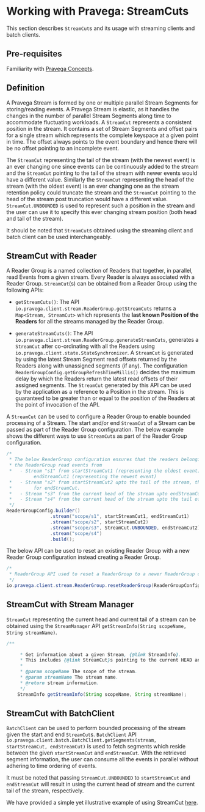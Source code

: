 <!--
Copyright The Pravega Authors.

Licensed under the Apache License, Version 2.0 (the "License");
you may not use this file except in compliance with the License.
You may obtain a copy of the License at

    http://www.apache.org/licenses/LICENSE-2.0

Unless required by applicable law or agreed to in writing, software
distributed under the License is distributed on an "AS IS" BASIS,
WITHOUT WARRANTIES OR CONDITIONS OF ANY KIND, either express or implied.
See the License for the specific language governing permissions and
limitations under the License.
-->
# Working with Pravega: StreamCuts

This section describes `StreamCut`s and its usage with streaming clients and batch clients.

## Pre-requisites

Familiarity with [Pravega Concepts](pravega-concepts.md).

## Definition

A Pravega Stream is formed by one or multiple parallel Stream Segments for storing/reading events. A Pravega Stream
is elastic, as it handles the changes in the number of parallel Stream Segments along time to accommodate
fluctuating workloads. A `StreamCut` represents a consistent position in the stream. It contains
a set of Stream Segments and offset pairs for a single stream which represents the complete keyspace at a given
point in time. The offset always points to the event boundary and hence there will be no offset pointing to
an incomplete event.

The `StreamCut` representing the tail of the stream (with the newest event) is an ever changing one since
events can be continuously added to the stream and the `StreamCut` pointing to the tail of the stream with
newer events would have a different value. Similarly the `StreamCut` representing the head of the
stream (with the oldest event) is an ever changing one as the stream retention policy could truncate the stream
and the `StreamCut` pointing to the head of the stream post truncation would have a different value.
`StreamCut.UNBOUNDED` is used to represent such a position in the stream and the user can use it to
specify this ever changing stream position (both head and tail of the stream).

It should be noted that `StreamCut`s obtained using the streaming client and batch client can be used
interchangeably.

## StreamCut with Reader

A Reader Group is a named collection of Readers that together, in parallel, read Events from a given stream. Every
Reader is always associated with a Reader Group. `StreamCut`(s) can be obtained from a Reader Group using the
following APIs:
 - `getStreamCuts()`: The API `io.pravega.client.stream.ReaderGroup.getStreamCuts` returns a
`Map<Stream, StreamCut>` which represents the **last known Position of the Readers** for all the streams managed by the Reader Group.

 - `generateStreamCuts()`: The API `io.pravega.client.stream.ReaderGroup.generateStreamCuts`, generates a `StreamCut` after co-ordinating with all the Readers using `io.pravega.client.state.StateSynchronizer`. A `StreamCut` is generated by using the latest Stream Segment read offsets returned by the Readers along with unassigned segments (if any). The configuration `ReaderGroupConfig.getGroupRefreshTimeMillis()` decides the maximum delay by which the Readers return the latest read offsets of their assigned segments. The `StreamCut` generated by this API can be used by the application as a reference to a Position in the stream. This is guaranteed to be greater than or equal to the position of the Readers at the point of invocation of the API.

A `StreamCut` can be used to configure a Reader Group to enable bounded processing of a Stream. The start
and/or end `StreamCut` of a Stream can be passed as part of the Reader Group configuration. The below example
shows the different ways to use `StreamCut`s as part of the Reader Group configuration.

```java
/*
 * The below ReaderGroup configuration ensures that the readers belonging to
 * the ReaderGroup read events from
 *   - Stream "s1" from startStreamCut1 (representing the oldest event) upto
          endStreamCut1 (representing the newest event)
 *   - Stream "s2" from startStreamCut2 upto the tail of the stream, this is similar to using StreamCut.UNBOUNDED
 *        for endStreamCut.
 *   - Stream "s3" from the current head of the stream upto endStreamCut2
 *   - Stream "s4" from the current head of the stream upto the tail of the stream.
 */
ReaderGroupConfig.builder()
                .stream("scope/s1", startStreamCut1, endStreamCut1)
                .stream("scope/s2", startStreamCut2)
                .stream("scope/s3", StreamCut.UNBOUNDED, endStreamCut2)
                .stream("scope/s4")
                .build();
```

The below API can be used to reset an existing Reader Group with a new Reader Group configuration instead creating a Reader Group.
```java
/*
 * ReaderGroup API used to reset a ReaderGroup to a newer ReaderGroup configuration.
 */
io.pravega.client.stream.ReaderGroup.resetReaderGroup(ReaderGroupConfig config)
```

## StreamCut with Stream Manager

`StreamCut` representing the current head and current tail of a stream can be obtained using the `StreamManager` API `getStreamInfo(String scopeName, String streamName)`.

```java
/**

     * Get information about a given Stream, {@link StreamInfo}.
     * This includes {@link StreamCut}s pointing to the current HEAD and TAIL of the Stream.
     *
     * @param scopeName The scope of the stream.
     * @param streamName The stream name.
     * @return stream information.
     */
    StreamInfo getStreamInfo(String scopeName, String streamName);

```
## StreamCut with BatchClient

`BatchClient` can be used to perform bounded processing of the stream given the start and end `StreamCut`s. `BatchClient` API ```io.pravega.client.batch.BatchClient.getSegments(stream, startStreamCut, endStreamCut)``` is used to
fetch segments which reside between the given `startStreamCut` and `endStreamCut`. With the retrieved segment information, the user can consume all the events in parallel without adhering to time ordering of events.

It must be noted that passing `StreamCut.UNBOUNDED` to `startStreamCut` and `endStreamCut` will result in using the current head of stream and the current tail of the stream, respectively.


We have provided a simple yet illustrative example of using StreamCut [here](https://github.com/pravega/pravega-samples/tree/v0.5.0/pravega-client-examples/src/main/java/io/pravega/example/streamcuts).
